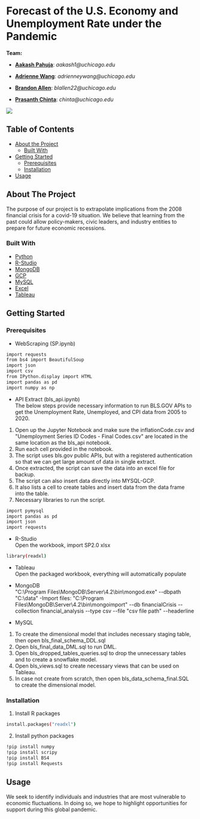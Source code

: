 # Forecast of the U.S. Economy and Unemployment Rate under the Pandemic

**Team:**

* [**Aakash Pahuja**](https://www.linkedin.com/in/aakash-pahuja16/): _aakash1@uchicago.edu_

* [**Adrienne Wang**](https://www.linkedin.com/in/adrienneywang/): _adrienneywang@uchicago.edu_

* [**Brandon Allen**](https://www.linkedin.com/in/brandon-allen-48012b49/): _blallen22@uchicago.edu_

* [**Prasanth Chinta**](https://www.linkedin.com/in/prasanthchinta/): _chinta@uchicago.edu_

![](https://i.ibb.co/YyrG1xR/depa.png)

<!-- TABLE OF CONTENTS -->
## Table of Contents

* [About the Project](#about-the-project)
  * [Built With](#built-with)
* [Getting Started](#getting-started)
  * [Prerequisites](#prerequisites)
  * [Installation](#installation)
* [Usage](#usage)


<!-- ABOUT THE PROJECT -->
## About The Project
The purpose of our project is to extrapolate implications from the 2008 financial crisis for a covid-19 situation. 
We believe that learning from the past could allow policy-makers, civic leaders, and industry entities to prepare for future economic recessions. 


### Built With

* [Python](#Python)
* [R-Studio](#R-Studio)
* [MongoDB](#MongoDB)
* [GCP](#GCP)
* [MySQL](#MySQL)
* [Excel](#Excel)
* [Tableau](#Tableau)


<!-- GETTING STARTED -->
## Getting Started

### Prerequisites
* WebScraping (SP.ipynb)
```sh
import requests
from bs4 import BeautifulSoup
import json
import csv
from IPython.display import HTML
import pandas as pd
import numpy as np
```

* API Extract (bls_api.ipynb) <br/>
The below steps provide necessary information to run BLS.GOV APIs to get the Unemployment Rate, Unemployed, and CPI data from 2005 to 2020.

1. Open up the Jupyter Notebook and make sure the inflationCode.csv and "Unemployment Series ID Codes - Final Codes.csv" are located in the same location as the bls_api notebook. 
2. Run each cell provided in the notebook.
2. The script uses bls.gov public APIs, but with a registered authentication so that we can get large amount of data in single extract. 
3. Once extracted, the script can save the data into an excel file for backup. 
4. The script can also insert data directly into MYSQL-GCP. 
5. It also lists a cell to create tables and insert data from the data frame into the table. 
6. Necessary libraries to run the script. 

```sh
import pymysql
import pandas as pd
import json
import requests
```

* R-Studio <br/>
Open the workbook, import SP2.0 xlsx 
```sh
library(readxl)
```
* Tableau <br/>
Open the packaged workbook, everything will automatically populate

* MongoDB <br/>
"C:\Program Files\MongoDB\Server\4.2\bin\mongod.exe" --dbpath "C:\data"
-Import files: "C:\Program Files\MongoDB\Server\4.2\bin\mongoimport" --db 
financialCrisis --collection financial_analysis --type csv --file "csv file path" --headerline


* MySQL
1. To create the dimensional model that includes necessary staging table, then open bls_final_schema_DDL.sql
2. Open bls_final_data_DML.sql to run DML.
3. Open bls_dropped_tables_queries.sql to drop the unnecessary tables and to create a snowflake model.
4. Open bls_views.sql to create necessary views that can be used on Tableau. 
5. In case not create from scratch, then open bls_data_schema_final.SQL to create the dimensional model.




### Installation
 
1. Install R packages
```sh
install.packages("readxl")
```

2. Install python packages
```sh
!pip install numpy 
!pip install scripy 
!pip install BS4
!pip install Requests
```

<!-- USAGE EXAMPLES -->
## Usage
We seek to identify individuals and industries that are most vulnerable to economic fluctuations. In doing so, we hope to highlight opportunities for support during this global pandemic. 
